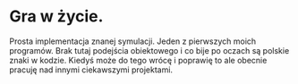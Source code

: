 # Gra w życie.
 Prosta implementacja znanej symulacji. Jeden z pierwszych moich programów. Brak tutaj podejścia obiektowego i co bije po oczach są polskie znaki w kodzie. Kiedyś może do tego wrócę i poprawię to ale obecnie pracuję nad innymi ciekawszymi projektami.
